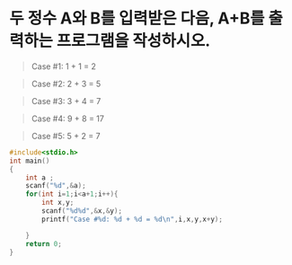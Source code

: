 # 두 정수 A와 B를 입력받은 다음, A+B를 출력하는 프로그램을 작성하시오.

> Case #1: 1 + 1 = 2

> Case #2: 2 + 3 = 5

> Case #3: 3 + 4 = 7

> Case #4: 9 + 8 = 17

>Case #5: 5 + 2 = 7
```c
#include<stdio.h>
int main()
{
    int a ;
    scanf("%d",&a);
    for(int i=1;i<a+1;i++){
        int x,y;
        scanf("%d%d",&x,&y);
        printf("Case #%d: %d + %d = %d\n",i,x,y,x+y);

    }
    return 0;
}
```